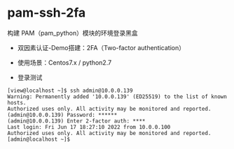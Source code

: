 # pam-ssh-2fa

构建 PAM（pam_python）模块的环境登录黑盒
- 双因素认证-Demo搭建：2FA（Two-factor authentication）

- 使用场景：Centos7.x / python2.7

- 登录测试
```shell
[view@localhost ~]$ ssh admin@10.0.0.139
Warning: Permanently added '10.0.0.139' (ED25519) to the list of known hosts.
Authorized uses only. All activity may be monitored and reported.
(admin@10.0.0.139) Password: ******
(admin@10.0.0.139) Enter 2-factor auth: ****
Last login: Fri Jun 17 18:27:10 2022 from 10.0.0.100
Authorized uses only. All activity may be monitored and reported.
[admin@localhost ~]$ 
```
